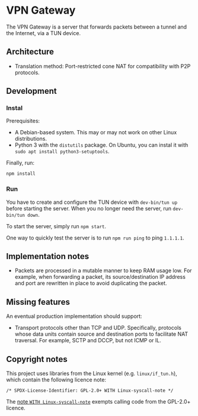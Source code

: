 # VPN Gateway

The VPN Gateway is a server that forwards packets between a tunnel and the Internet, via a TUN device.

## Architecture

- Translation method: Port-restricted cone NAT for compatibility with P2P protocols.

## Development

### Instal

Prerequisites:

- A Debian-based system. This may or may not work on other Linux distributions.
- Python 3 with the `distutils` package. On Ubuntu, you can instal it with `sudo apt install python3-setuptools`.

Finally, run:

```bash
npm install
```

### Run

You have to create and configure the TUN device with `dev-bin/tun up` before starting the server.
When you no longer need the server, run `dev-bin/tun down`.

To start the server, simply run `npm start`.

One way to quickly test the server is to run `npm run ping` to ping `1.1.1.1`.

## Implementation notes

- Packets are processed in a mutable manner to keep RAM usage low.
  For example, when forwarding a packet,
  its source/destination IP address and port are rewritten in place to avoid duplicating the packet.

## Missing features

An eventual production implementation should support:

- Transport protocols other than TCP and UDP.
  Specifically,
  protocols whose data units contain source and destination ports to facilitate NAT traversal.
  For example, SCTP and DCCP, but not ICMP or IL.

## Copyright notes

This project uses libraries from the Linux kernel (e.g. `linux/if_tun.h`),
which contain the following licence note:

```
/* SPDX-License-Identifier: GPL-2.0+ WITH Linux-syscall-note */
```

The [note `WITH Linux-syscall-note`](https://spdx.org/licenses/Linux-syscall-note.html) exempts calling code from the GPL-2.0+ licence.

